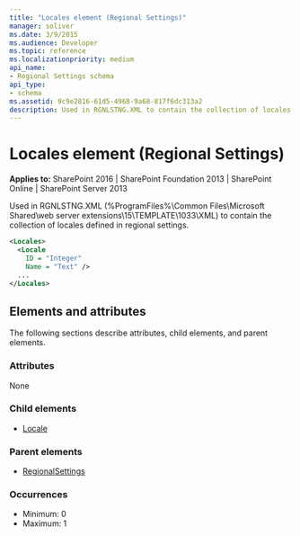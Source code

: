 ```yaml
---
title: "Locales element (Regional Settings)"
manager: soliver
ms.date: 3/9/2015
ms.audience: Developer
ms.topic: reference
ms.localizationpriority: medium
api_name:
- Regional Settings schema
api_type:
- schema
ms.assetid: 9c9e2816-61d5-4968-9a68-817f6dc313a2
description: Used in RGNLSTNG.XML to contain the collection of locales defined in regional settings.
---
```


# Locales element (Regional Settings)

**Applies to:** SharePoint 2016 | SharePoint Foundation 2013 | SharePoint Online | SharePoint Server 2013

Used in RGNLSTNG.XML (%ProgramFiles%\Common Files\Microsoft Shared\web server extensions\15\TEMPLATE\1033\XML) to contain the collection of locales defined in regional settings.

```XML
<Locales>
  <Locale
    ID = "Integer"
    Name = "Text" />
  ...
</Locales>
```

## Elements and attributes

The following sections describe attributes, child elements, and parent elements.

### Attributes

None

### Child elements

- [Locale](locale-element-regional-settings.md)

### Parent elements

- [RegionalSettings](regionalsettings-element-regional-settings.md)

### Occurrences

- Minimum: 0
- Maximum: 1

<br/>
